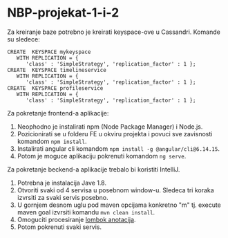 # NBP-projekat-1-i-2

Za kreiranje baze potrebno je kreirati keyspace-ove u Cassandri. Komande su sledece:
```
CREATE  KEYSPACE mykeyspace 
   WITH REPLICATION = { 
      'class' : 'SimpleStrategy', 'replication_factor' : 1 };
CREATE  KEYSPACE timelineservice 
   WITH REPLICATION = { 
      'class' : 'SimpleStrategy', 'replication_factor' : 1 };
CREATE  KEYSPACE profileservice 
   WITH REPLICATION = { 
      'class' : 'SimpleStrategy', 'replication_factor' : 1 };
 ```

Za pokretanje frontend-a aplikacije:
1. Neophodno je instalirati npm (Node Package Manager) i Node.js. 
2. Pozicionirati se u folderu FE u okviru projekta i povuci sve zavisnosti komandom `npm install`. 
3. Instalirati angular cli komandom `npm install -g @angular/cli@6.14.15`.
4. Potom je moguce aplikaciju pokrenuti komandom `ng serve`.

Za pokretanje beckend-a aplikacije trebalo bi koristiti IntelliJ. 
1. Potrebna je instalacija Jave 1.8.
2. Otvoriti svaki od 4 servisa u posebnom window-u. Sledeca tri koraka izvrsiti za svaki servis posebno.
3. U gornjem desnom uglu pod maven opcijama konkretno "m" tj. execute maven goal izvrsiti komandu `mvn clean install`.
4. Omoguciti procesiranje [lombok anotacija](https://stackoverflow.com/questions/24006937/lombok-annotations-do-not-compile-under-intellij-idea?fbclid=IwAR0J7oG8SBGBWEGBXDKVlmNiNiZJEMtJrtjXmlHWfUz9UhPqK21xCya_0qw).
5. Potom pokrenuti svaki servis.


